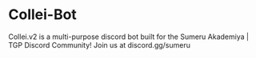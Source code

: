 # Collei-Bot
 Collei.v2 is a multi-purpose discord bot built for the Sumeru Akademiya | TGP Discord Community!  Join us at discord.gg/sumeru
